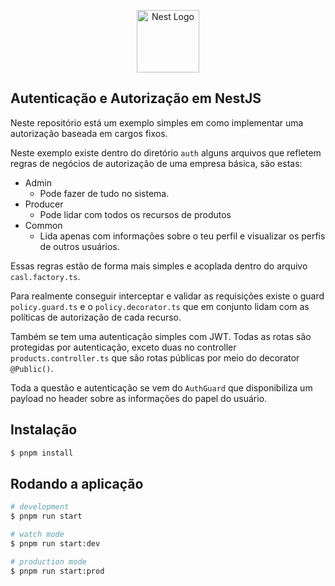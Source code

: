 <p align="center">
  <a href="http://nestjs.com/" target="blank"><img src="https://nestjs.com/img/logo-small.svg" width="100" alt="Nest Logo" /></a>
</p>

## Autenticação e Autorização em NestJS

Neste repositório está um exemplo simples em como implementar uma autorização baseada em cargos fixos.

Neste exemplo existe dentro do diretório `auth` alguns arquivos que refletem regras de negócios de autorização de uma empresa básica, são estas:

- Admin
  - Pode fazer de tudo no sistema.
- Producer
  - Pode lidar com todos os recursos de produtos
- Common
  - Lida apenas com informações sobre o teu perfil e visualizar os perfis de outros usuários.

Essas regras estão de forma mais simples e acoplada dentro do arquivo `casl.factory.ts`.

Para realmente conseguir interceptar e validar as requisições existe o guard `policy.guard.ts` e o `policy.decorator.ts` que em conjunto lidam com as políticas de autorização de cada recurso.

Também se tem uma autenticação simples com JWT. Todas as rotas são protegidas por autenticação, exceto duas no controller `products.controller.ts` que são rotas públicas por meio do decorator `@Public()`.

Toda a questão e autenticação se vem do `AuthGuard` que disponibiliza um payload no header sobre as informações do papel do usuário.

## Instalação

```bash
$ pnpm install
```

## Rodando a aplicação

```bash
# development
$ pnpm run start

# watch mode
$ pnpm run start:dev

# production mode
$ pnpm run start:prod
```

